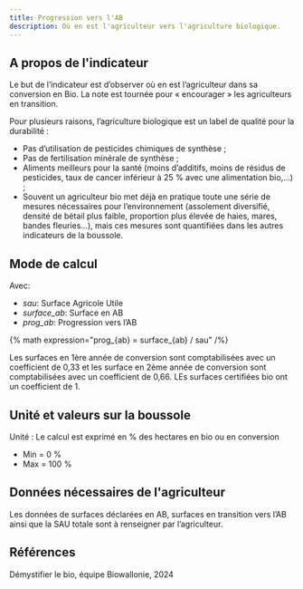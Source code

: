 ```yaml
---
title: Progression vers l'AB
description: Où en est l'agriculteur vers l'agriculture biologique.
---
```


## A propos de l'indicateur

Le but de l’indicateur est d’observer où en est l’agriculteur dans sa conversion en Bio. La note est tournée pour « encourager » les agriculteurs en transition.

Pour plusieurs raisons, l’agriculture biologique est un label de qualité pour la durabilité : 
-	Pas d’utilisation de pesticides chimiques de synthèse ;
-	Pas de fertilisation minérale de synthèse ;
-	Aliments meilleurs pour la santé (moins d’additifs, moins de résidus de pesticides, taux de cancer inférieur à 25 % avec une alimentation bio,…) ;
-	Souvent un agriculteur bio met déjà en pratique toute une série de mesures nécessaires pour l’environnement (assolement diversifié, densité de bétail plus faible, proportion plus élevée de haies, mares, bandes fleuries…), mais ces mesures sont quantifiées dans les autres indicateurs de la boussole.


## Mode de calcul

Avec:

- _sau_: Surface Agricole Utile
- _surface_ab_: Surface en AB
- _prog_ab_: Progression vers l’AB

{% math expression="prog_{ab} = surface_{ab} / sau" /%}

Les surfaces en 1ère année de conversion sont comptabilisées avec un coefficient de 0,33 et les surface en 2ème année de conversion sont comptabilisées avec un coefficient de 0,66. LEs surfaces certifiées bio ont un coefficient de 1.

## Unité et valeurs sur la boussole

Unité : Le calcul est exprimé en % des hectares en bio ou en conversion

- Min = 0 %
- Max = 100 %
  
## Données nécessaires de l'agriculteur

Les données de surfaces déclarées en AB, surfaces en transition vers l’AB ainsi que la SAU totale sont à renseigner par l’agriculteur.


## Références

Démystifier le bio, équipe Biowallonie, 2024

